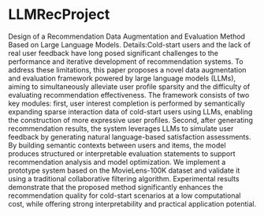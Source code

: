 # LLMRecProject
Design of a Recommendation Data Augmentation and Evaluation Method Based on Large Language Models.
Details:Cold-start users and the lack of real user feedback have long posed significant challenges to the performance and iterative development of recommendation systems. To address these limitations, this paper proposes a novel data augmentation and evaluation framework powered by large language models (LLMs), aiming to simultaneously alleviate user profile sparsity and the difficulty of evaluating recommendation effectiveness. The framework consists of two key modules: first, user interest completion is performed by semantically expanding sparse interaction data of cold-start users using LLMs, enabling the construction of more expressive user profiles. Second, after generating recommendation results, the system leverages LLMs to simulate user feedback by generating natural language-based satisfaction assessments. By building semantic contexts between users and items, the model produces structured or interpretable evaluation statements to support recommendation analysis and model optimization. We implement a prototype system based on the MovieLens-100K dataset and validate it using a traditional collaborative filtering algorithm. Experimental results demonstrate that the proposed method significantly enhances the recommendation quality for cold-start scenarios at a low computational cost, while offering strong interpretability and practical application potential.
